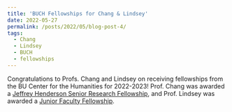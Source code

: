 ```yaml
---
title: 'BUCH Fellowships for Chang & Lindsey'
date: 2022-05-27
permalink: /posts/2022/05/blog-post-4/
tags:
  - Chang
  - Lindsey
  - BUCH
  - fellowships
---
```


Congratulations to Profs. Chang and Lindsey on receiving fellowships from the BU Center for the Humanities for 2022-2023! Prof. Chang was awarded a <a href="https://www.bu.edu/humanities/opportunities/faculty-opportunities/faculty-fellowships/faculty-fellowships-hsrf-info/" target="_blank" rel="noopener noreferrer">Jeffrey Henderson Senior Research Fellowship</a>, and Prof. Lindsey was awarded a <a href="https://www.bu.edu/humanities/opportunities/faculty-opportunities/faculty-fellowships/jff-info/" target="_blank" rel="noreferrer noopener">Junior Faculty Fellowship</a>.
